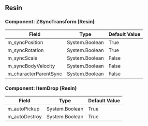 ## Resin

### Component: ZSyncTransform (Resin)

|Field|Type|Default Value|
|---|---|---|
|m_syncPosition|System.Boolean|True|
|m_syncRotation|System.Boolean|True|
|m_syncScale|System.Boolean|False|
|m_syncBodyVelocity|System.Boolean|False|
|m_characterParentSync|System.Boolean|False|

### Component: ItemDrop (Resin)

|Field|Type|Default Value|
|---|---|---|
|m_autoPickup|System.Boolean|True|
|m_autoDestroy|System.Boolean|True|

